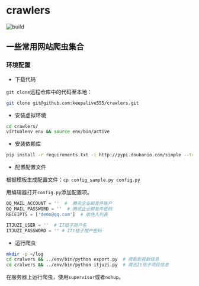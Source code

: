 # crawlers

![build](https://api.travis-ci.org/keepalive555/export.svg?branch=master)

## 一些常用网站爬虫集合

### 环境配置

- 下载代码

`git clone`远程仓库中的代码至本地：

```bash
git clone git@github.com:keepalive555/crawlers.git
```

- 安装虚拟环境

```bash
cd crawlers/
virtualenv env && source env/bin/active
```

- 安装依赖库

```bash
pip install -r requirements.txt -i http://pypi.doubanio.com/simple --trusted-host pypi.doubanio.com
```

- 配置配置文件

根据模板生成配置文件：`cp config_sample.py config.py`

用编辑器打开`config.py`添加配置项。

```python
QQ_MAIL_ACCOUNT = ''  #  腾讯企业邮发件账户
QQ_MAIL_PASSWORD = ''  # 腾讯企业邮发件密码
RECEIPTS = ['demo@qq.com']  # 收件人列表

ITJUZI_USER = ''  # IT桔子用户名
ITJUZI_PASSWORD = '' # ITt桔子用户密码
```

- 运行爬虫

```bash
mkdir -p ~/log
cd cralwers && ../env/bin/python export.py  # 爬取影视剧信息
cd cralwers && ../env/bin/python itjuzi.py  # 爬去It桔子项目信息
```

在服务器上运行爬虫，使用`supervisor`或者`nohup`。
